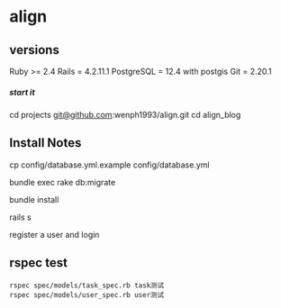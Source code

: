 # align

## versions
Ruby >= 2.4
Rails = 4.2.11.1
PostgreSQL = 12.4 with postgis
Git = 2.20.1

##### start it
cd projects
git@github.com:wenph1993/align.git
cd align_blog

## Install Notes

cp config/database.yml.example config/database.yml

bundle exec rake db:migrate

bundle install

rails s

register a user and login

## rspec test
```
rspec spec/models/task_spec.rb task测试
rspec spec/models/user_spec.rb user测试
```